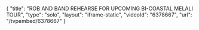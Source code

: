 {
    "title": "ROB AND BAND REHEARSE FOR UPCOMING BI-COASTAL MELALI TOUR",
    "type": "solo",
    "layout": "iframe-static",
    "videoId": "6378667",
    "url": "\/tvpembed\/6378667"
}